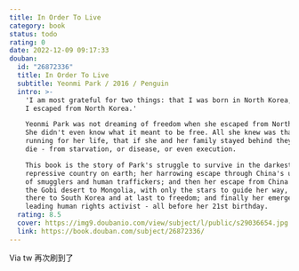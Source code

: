```yaml
---
title: In Order To Live
category: book
status: todo
rating: 0
date: 2022-12-09 09:17:33
douban:
  id: "26872336"
  title: In Order To Live
  subtitle: Yeonmi Park / 2016 / Penguin
  intro: >-
    'I am most grateful for two things: that I was born in North Korea, and that
    I escaped from North Korea.'

    Yeonmi Park was not dreaming of freedom when she escaped from North Korea.
    She didn't even know what it meant to be free. All she knew was that she was
    running for her life, that if she and her family stayed behind they would
    die - from starvation, or disease, or even execution.

    This book is the story of Park's struggle to survive in the darkest, most
    repressive country on earth; her harrowing escape through China's underworld
    of smugglers and human traffickers; and then her escape from China across
    the Gobi desert to Mongolia, with only the stars to guide her way, and from
    there to South Korea and at last to freedom; and finally her emergence as a
    leading human rights activist - all before her 21st birthday.
  rating: 8.5
  cover: https://img9.doubanio.com/view/subject/l/public/s29036654.jpg
  link: https://book.douban.com/subject/26872336/
---
```


Via tw 再次刷到了